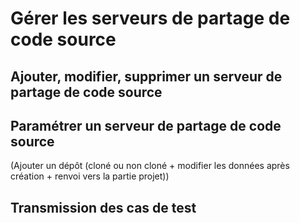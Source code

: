 # Gérer les serveurs de partage de code source

## Ajouter, modifier, supprimer un serveur de partage de code source

##  Paramétrer un serveur de partage de code source 

(Ajouter un dépôt (cloné ou non cloné + modifier les données après création + renvoi vers la partie projet))

## Transmission des cas de test
